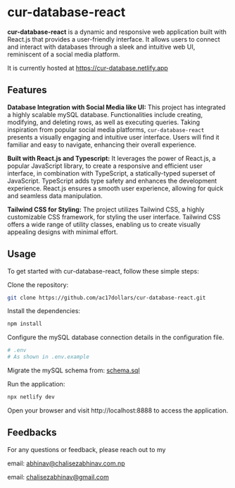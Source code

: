 # cur-database-react

**cur-database-react** is a dynamic and responsive web application built with React.js that provides a user-friendly interface. It allows users to connect and interact with databases through a sleek and intuitive web UI, reminiscent of a social media platform.

It is currently hosted at https://cur-database.netlify.app

## Features

**Database Integration with Social Media like UI:** This project has integrated a highly scalable mySQL database. Functionalities include creating, modifying, and deleting rows, as well as executing queries. Taking inspiration from popular social media platforms, `cur-database-react` presents a visually engaging and intuitive user interface. Users will find it familiar and easy to navigate, enhancing their overall experience.

**Built with React.js and Typescript:** It leverages the power of React.js, a popular JavaScript library, to create a responsive and efficient user interface,
in combination with TypeScript, a statically-typed superset of JavaScript. TypeScript adds type safety and enhances the development experience. React.js ensures a smooth user experience, allowing for quick and seamless data manipulation.

**Tailwind CSS for Styling:** The project utilizes Tailwind CSS, a highly customizable CSS framework, for styling the user interface. Tailwind CSS offers a wide range of utility classes, enabling us to create visually appealing designs with minimal effort.

## Usage

To get started with cur-database-react, follow these simple steps:

Clone the repository:

```bash
git clone https://github.com/ac17dollars/cur-database-react.git
```

Install the dependencies:

```bash
npm install
```

Configure the mySQL database connection details in the configuration file.

```bash
# .env
# As shown in .env.example
```

Migrate the mySQL schema from:
[schema.sql](/schema.sql)

Run the application:

```bash
npx netlify dev
```

Open your browser and visit http://localhost:8888 to access the application.

## Feedbacks

For any questions or feedback, please reach out to my

email: [abhinav@chalisezabhinav.com.np](mailto:abhinav@chalisezabhinav.com.np)

email: [chalisezabhinav@gmail.com](mailto:chalisezabhinav@gmail.com)
